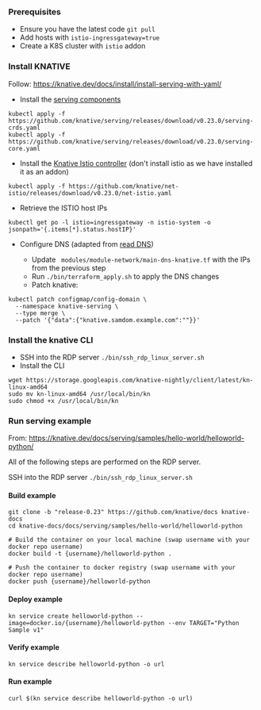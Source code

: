 ### Prerequisites

- Ensure you have the latest code `git pull`
- Add hosts with `istio-ingressgateway=true`
- Create a K8S cluster with `istio` addon

### Install KNATIVE

Follow: https://knative.dev/docs/install/install-serving-with-yaml/

- Install the [serving components](https://knative.dev/docs/install/install-serving-with-yaml/#install-the-serving-component)

```
kubectl apply -f https://github.com/knative/serving/releases/download/v0.23.0/serving-crds.yaml
kubectl apply -f https://github.com/knative/serving/releases/download/v0.23.0/serving-core.yaml
```

- Install the [Knative Istio controller](https://knative.dev/docs/install/install-serving-with-yaml/#install-a-networking-layer) (don't install istio as we have installed it as an addon)

```
kubectl apply -f https://github.com/knative/net-istio/releases/download/v0.23.0/net-istio.yaml
```

- Retrieve the ISTIO host IPs

```
kubectl get po -l istio=ingressgateway -n istio-system -o jsonpath='{.items[*].status.hostIP}'
```

- Configure DNS (adapted from [read DNS](https://knative.dev/docs/install/install-serving-with-yaml/#configure-dns))

  - Update ` modules/module-network/main-dns-knative.tf` with the IPs from the previous step
  - Run `./bin/terraform_apply.sh` to apply the DNS changes
  - Patch knative:

```
kubectl patch configmap/config-domain \
  --namespace knative-serving \
  --type merge \
  --patch '{"data":{"knative.samdom.example.com":""}}'
```

### Install the knative CLI

- SSH into the RDP server `./bin/ssh_rdp_linux_server.sh`
- Install the CLI

```
wget https://storage.googleapis.com/knative-nightly/client/latest/kn-linux-amd64
sudo mv kn-linux-amd64 /usr/local/bin/kn
sudo chmod +x /usr/local/bin/kn
```
  
### Run serving example

From: https://knative.dev/docs/serving/samples/hello-world/helloworld-python/

All of the following steps are performed on the RDP server.

SSH into the RDP server `./bin/ssh_rdp_linux_server.sh`


#### Build example

```
git clone -b "release-0.23" https://github.com/knative/docs knative-docs
cd knative-docs/docs/serving/samples/hello-world/helloworld-python

# Build the container on your local machine (swap username with your docker repo username)
docker build -t {username}/helloworld-python .

# Push the container to docker registry (swap username with your docker repo username)
docker push {username}/helloworld-python
```

#### Deploy example

```
kn service create helloworld-python --image=docker.io/{username}/helloworld-python --env TARGET="Python Sample v1"
```

#### Verify example

```
kn service describe helloworld-python -o url
```

#### Run example

```
curl $(kn service describe helloworld-python -o url)
```
